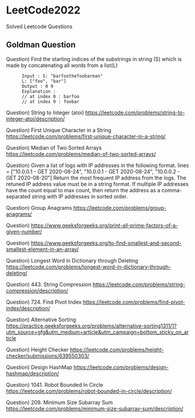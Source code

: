 # LeetCode2022
Solved Leetcode Questions
## Goldman Question
Question) Find the starting indices of the substrings in string (S) which is made by concatenating all words from a list(L)

          Input : S: "barfoothefoobarman" 
          L: ["foo", "bar"]  
          Output : 0 9
          Explanation : 
          // at index 0 : barfoo
          // at index 9 : foobar
          
Question) String to Integer (atoi) 
          https://leetcode.com/problems/string-to-integer-atoi/description/
          
Question) First Unique Character in a String
          https://leetcode.com/problems/first-unique-character-in-a-string/
          
Question) Median of Two Sorted Arrays
          https://leetcode.com/problems/median-of-two-sorted-arrays/
          
Question) Given a list of logs with IP addresses in the following format. lines = ["10.0.0.1 - GET 2020-08-24", "10.0.0.1 - GET 2020-08-24", "10.0.0.2 - GET 2020-08-20"]           Return the most frequent IP address from the logs. The retuned IP address value must be in a string format. If multiple IP addresses have the count equal to             max count, then return the address as a comma-separated string with IP addresses in sorted order.

Question) Group Anagrams 
          https://leetcode.com/problems/group-anagrams/
          
Question) https://www.geeksforgeeks.org/print-all-prime-factors-of-a-given-number/

Question) https://www.geeksforgeeks.org/to-find-smallest-and-second-smallest-element-in-an-array/

Question) Longest Word in Dictionary through Deleting
          https://leetcode.com/problems/longest-word-in-dictionary-through-deleting/
          
Question) 443. String Compression
          https://leetcode.com/problems/string-compression/description/
          
Question) 724. Find Pivot Index
          https://leetcode.com/problems/find-pivot-index/description/
          
Question) Alternative Sorting
          https://practice.geeksforgeeks.org/problems/alternative-sorting1311/1?utm_source=gfg&utm_medium=article&utm_campaign=bottom_sticky_on_article

Question) Height Checker
          https://leetcode.com/problems/height-checker/submissions/639550303/
          
Question) Design HashMap
          https://leetcode.com/problems/design-hashmap/description/
          
Question) 1041. Robot Bounded In Circle
          https://leetcode.com/problems/robot-bounded-in-circle/description/
          
Question) 209. Minimum Size Subarray Sum
          https://leetcode.com/problems/minimum-size-subarray-sum/description/

